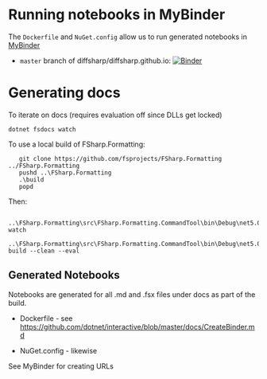 

# Running notebooks in MyBinder

The `Dockerfile` and `NuGet.config` allow us to run generated notebooks in [MyBinder](https://mybinder.org)

* `master` branch of diffsharp/diffsharp.github.io:  [![Binder](https://mybinder.org/badge_logo.svg)](https://mybinder.org/v2/gh/diffsharp/diffsharp.github.io/master)

# Generating docs


To iterate on docs (requires evaluation off since DLLs get locked)

    dotnet fsdocs watch 

To use a local build of FSharp.Formatting:

       git clone https://github.com/fsprojects/FSharp.Formatting  ../FSharp.Formatting
       pushd ..\FSharp.Formatting
       .\build
       popd

Then:

       ..\FSharp.Formatting\src\FSharp.Formatting.CommandTool\bin\Debug\net5.0\fsdocs.exe watch
       ..\FSharp.Formatting\src\FSharp.Formatting.CommandTool\bin\Debug\net5.0\fsdocs.exe build --clean --eval

## Generated Notebooks

Notebooks are generated for all .md and .fsx files under docs as part of the build.

* Dockerfile - see https://github.com/dotnet/interactive/blob/master/docs/CreateBinder.md

* NuGet.config - likewise

See MyBinder for creating URLs
